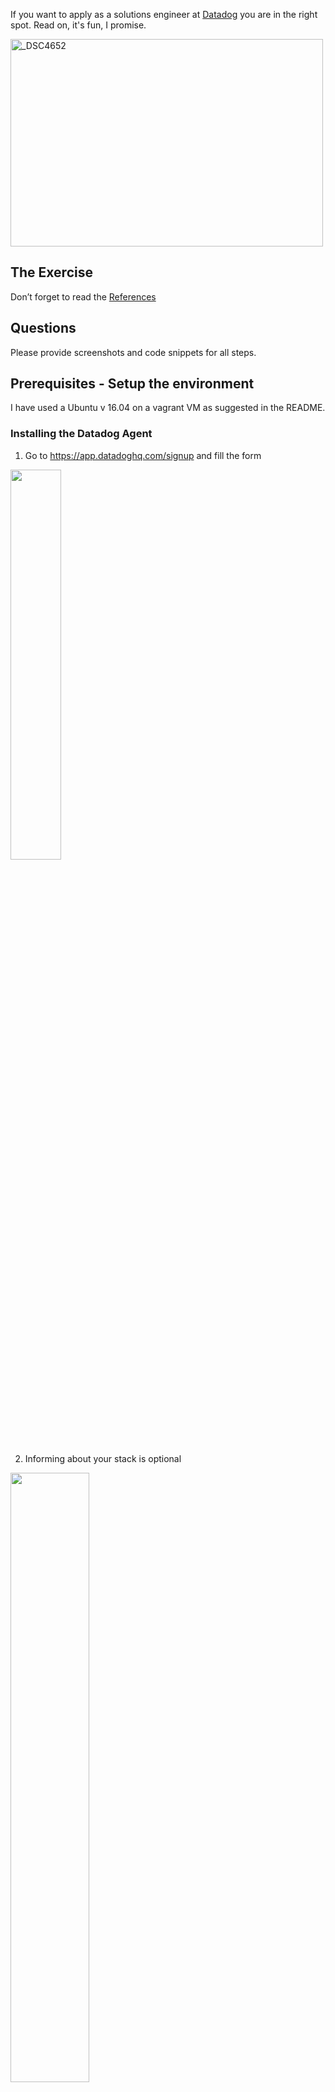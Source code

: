 If you want to apply as a solutions engineer at [Datadog](http://datadog.com) you are in the right spot. Read on, it's fun, I promise.

<a href="http://www.flickr.com/photos/alq666/10125225186/" title="The view from our roofdeck">
<img src="http://farm6.staticflickr.com/5497/10125225186_825bfdb929.jpg" width="500" height="332" alt="_DSC4652"></a>

## The Exercise

Don’t forget to read the [References](https://github.com/DataDog/hiring-engineers/blob/solutions-engineer/README.md#references)

## Questions

Please provide screenshots and code snippets for all steps.

## Prerequisites - Setup the environment

I have used a Ubuntu v 16.04 on a vagrant VM as suggested in the README.

### Installing the Datadog Agent

1. Go to https://app.datadoghq.com/signup and fill the form

<img src="/img/SignUp.png" width="40%">

2. Informing about your stack is optional

<img src="/img/Stack.png" width="50%">

3. Inform your OS (Ubuntu) and copy the agent installation command

<img src="/img/Command.png" width="75%">

4. Paste the command in the shell and wait for the agent to inform back. We're ready to go!

<img src="/img/Running.png" width="75%">

## Collecting Metrics:

* Add tags in the Agent config file and show us a screenshot of your host and its tags on the Host Map page in Datadog.

  1. On your server navigate to `/etc/datadog-agent`

          cd /etc/datadog-agent

  2. Edit the `datadog.yaml` file to include the following line: "tags: purpose:hiring, role:solutionsengineer, location:spain"
  
          sudo vi datadog.yaml

<img src="/img/ConfigTags.png" width="45%">   
   
  3. Restart the datadog agent
  
          sudo service datadog-agent restart
      
  4. The host is now showing the defined tags
    
<img src="/img/HostWithTags.png" width="100%">
    
* Install a database on your machine (MongoDB, MySQL, or PostgreSQL) and then install the respective Datadog integration for that database.

  1. I have choosen to install MongoDB. Full step by step guide on [MongoDB Installation Guide](https://docs.mongodb.com/manual/tutorial/install-mongodb-on-ubuntu/)
    
  2. The MongoDB integration is installed by default with the 6.x version of the agent. The only required configuration is to create a mongo.yaml file on `/etc/datadog-agent/conf.d/mongo.d/`

          cd /etc/datadog-agent/conf.d/mongo.d
          sudo vi mongo.yaml
  
    1. I have used the simplest possible version of the MongoDB yaml file.

<img src="/img/MongoYAML.png" width="30%">
    
   3. We need to change the file owner to dd-agent and then restart the agent.
    
     sudo chown dd-agent:dd-agent mongo.yaml
     sudo service datadog-agent restart
    
   4. In the agent status we can verify that the MongoDB integration is working
    
    sudo datadog-agent status
    
<img src="/img/MongoStatus.png" width="40%">
    
  5. In Datadog we navigate to Integration and activate the MongoDB Integration. First, selecting it from the list and then clicking on the **Install Integration** button

<img src="/img/Integrations.png" width="40%">

<img src="/img/MongoIntegration.png" width="80%">

  6. And we see some interesting metrics from the MongoDB Dashboard (available from the host, clicking on the _mongodb_ tag)
  
<img src="/img/MongoDashboard.png" width="100%">
    
* Create a custom Agent check that submits a metric named my_metric with a random value between 0 and 1000.

 1. Following instructions from [Datadog Documentation](https://docs.datadoghq.com/developers/write_agent_check/?tab=agentv6) it's fairly straight forward to create the custom agent check.
    1. Create a file called `ruben.yaml` on the `/etc/datadog-agent/conf.d/` folder with the following code:
    
      instances: [{}]
    
    2. Create a file named `ruben.py` on the `/etc/datadog-agent/checks.d/` folder with the following code
    
            from datadog_checks.checks import AgentCheck
            from random import uniform
            __version__ = "1.0.0"
            class Ruben(AgentCheck):
              def check(self, instance):
                self.gauge('custom.ruben', uniform(0, 1000))
   3. We can verify that the check is correct using the agent's commands: `sudo datadog-agent check ruben`
    
<img src="/img/CustomCheck.png" width="70%">

   4. And see the gauge graph on Datadog
   
<img src="/img/CustomCheckGraph.png" width="50%">

* Change your check's collection interval so that it only submits the metric once every 45 seconds.

  1. As described in [the Collection Interval section](https://docs.datadoghq.com/developers/write_agent_check/?tab=agentv6#collection-interval), changing the collection interval is done by setting it on the `ruben.yaml`file on `/etc/datadog-agent/conf.d/`
    1. The check config file, `ruben.yaml`, needs to be updated in the following way:

<img src="/img/CheckInterval.png" width="40%">

   2. The check is now sending data every 45 seconds.
   
<img src="/img/CheckIntervalGraph.png" width="70%">
  
* **Bonus Question** Can you change the collection interval without modifying the Python check file you created?

 * It seems that this question is outdated, as the obvious answer following the documentation) doesn't require to modify the custom check's python file.
 * Just for the sake of the exercise, I can try to answer the reverse question. How to report every 45 seconds without chaging the config file.
    1. Considering the default reporting inteval is 15 seconds, and the agent will report only if the previous execution of the custom check has finished, a simple answer will be to include a `time.sleep(35)`step just after the `self.gauge('custom.ruben', uniform(0, 1000))`step.
    2. This will inhibit the agent to report in the second and third slots (15 and 30 seconds), but will freed the check code long enough the third slot arrives (45 seconds).

## Visualizing Data:

Utilize the Datadog API to create a Timeboard that contains:

* Your custom metric scoped over your host.
* Any metric from the Integration on your Database with the anomaly function applied.
* Your custom metric with the rollup function applied to sum up all the points for the past hour into one bucket

Please be sure, when submitting your hiring challenge, to include the script that you've used to create this Timeboard.

 1. As described in the [Datadog Docuemntation](https://docs.datadoghq.com/api/?lang=bash#create-a-timeboard) the first thing required to use the API is to have both and API and an APP Keys.
  1. Keys are created and managed from the Datadog UI. Navigate to Integrations/API:
<img src="/img/APIKeyAccess.png" width="30%">
  2. The API key is already present, but the APP key is not. Create it from the UI by writing a name and clicking the _Create Application Key_ button:
<img src="/img/APIKeyCreation.png" width="100%">
  3. The CURL command to create the required timeboard is the following:
  
    curl  -X POST -H "Content-type: application/json" \
    -d '{
	      "graphs" : [{
          "title": "My Custom Check",
          "definition": {
            "viz": "timeseries",
            "requests": [{"q": "avg:custom.ruben{host:ubuntu-xenial}"}] 
            }  	
          },
          {
          "title": "WT Dirty Bytes (Anomalies)",
          "definition": {
            "viz": "timeseries",
            "requests": [{"q":"anomalies(avg:mongodb.wiredtiger.cache.tracked_dirty_bytes_in_cache{server:mongodb://localhost:27017/admin}, \u0027basic\u0027, 2)"}] 
            }
          },
          {
          "title": "My Custom Check (1h Buckets)",
          "definition": {
            "viz": "timeseries",
            "type":"bars",
            "requests": [{"q": "avg:custom.ruben{host:ubuntu-xenial}.rollup(sum,3600)"}] 
            }
          }],
      "title" : "My Custom Timeboard",
      "description" : "Basic timeboard over my custom check and some MongoDB variables",
      "read_only": "True"
    }' \
    "https://api.datadoghq.com/api/v1/dash?api_key=edb197c52****************47&application_key=f11497***************f6df5c"`

   4. There are a few parts of the call that are not evident:
    1. `"graphs" : [{` This is an array. Include as many sub documents as required, in our case, 3.
    2. `"requests": [{"q": "avg:custom.ruben{host:ubuntu-xenial}"}]` Between curly braces the tags that will be used for filtering
    3. `\u0027basic\u0027` The parameter of the anomalies function needs to be between single quotes. Theey need to be escaped using their unicode representation.
    4. `"type":"bars"` Bars are a better representaion for this type of graph.

Once this is created, access the Dashboard from your Dashboard List in the UI:

<img src="/img/Timeboard.png" width="80%">

* Set the Timeboard's timeframe to the past 5 minutes
  1. Click and drag on the graph to set the timeframe
  
<img src="/img/Timeboard5m.png" width="80%">

* Take a snapshot of this graph and use the @ notation to send it to yourself.
  1. Using the samll _camera_ icon on any graph the annotations windows appears.
  2. Putting the _@_ simbol will show a list of recipients on the organisation. In this example, only one:
  
<img src="/img/Annotation.png" width="40%">

 3. After a few seconds an email withthe notification is received (if the )

<img src="/img/AnnotationMail.png" width="70%">
 
* **Bonus Question**: What is the Anomaly graph displaying?

The anomaly graph is showing the temporal serie together with a gray band, highlighting the points of the serie out of the band. As described, the _deviation_ parameter controls the width of the band.
There are three different algorithms to determine the range of acceptable values. The simplest one (basic) only takes in account the distribution of the data present in the graph, while the most advanced ones (agile and robust) consider historical data and factors in temporal patterns of the data.

## Monitoring Data

Since you’ve already caught your test metric going above 800 once, you don’t want to have to continually watch this dashboard to be alerted when it goes above 800 again. So let’s make life easier by creating a monitor.

Create a new Metric Monitor that watches the average of your custom metric (my_metric) and will alert if it’s above the following values over the past 5 minutes:

* Warning threshold of 500
* Alerting threshold of 800
* And also ensure that it will notify you if there is No Data for this query over the past 10m.

Please configure the monitor’s message so that it will:

* Send you an email whenever the monitor triggers.
* Create different messages based on whether the monitor is in an Alert, Warning, or No Data state.
* Include the metric value that caused the monitor to trigger and host ip when the Monitor triggers an Alert state.
* When this monitor sends you an email notification, take a screenshot of the email that it sends you.

* **Bonus Question**: Since this monitor is going to alert pretty often, you don’t want to be alerted when you are out of the office. Set up two scheduled downtimes for this monitor:

  * One that silences it from 7pm to 9am daily on M-F,
  * And one that silences it all day on Sat-Sun.
  * Make sure that your email is notified when you schedule the downtime and take a screenshot of that notification.

## Collecting APM Data:

Given the following Flask app (or any Python/Ruby/Go app of your choice) instrument this using Datadog’s APM solution:

```python
from flask import Flask
import logging
import sys

# Have flask use stdout as the logger
main_logger = logging.getLogger()
main_logger.setLevel(logging.DEBUG)
c = logging.StreamHandler(sys.stdout)
formatter = logging.Formatter('%(asctime)s - %(name)s - %(levelname)s - %(message)s')
c.setFormatter(formatter)
main_logger.addHandler(c)

app = Flask(__name__)

@app.route('/')
def api_entry():
    return 'Entrypoint to the Application'

@app.route('/api/apm')
def apm_endpoint():
    return 'Getting APM Started'

@app.route('/api/trace')
def trace_endpoint():
    return 'Posting Traces'

if __name__ == '__main__':
    app.run(host='0.0.0.0', port='5050')
```

* **Note**: Using both ddtrace-run and manually inserting the Middleware has been known to cause issues. Please only use one or the other.

* **Bonus Question**: What is the difference between a Service and a Resource?

Provide a link and a screenshot of a Dashboard with both APM and Infrastructure Metrics.

Please include your fully instrumented app in your submission, as well.

## Final Question:

Datadog has been used in a lot of creative ways in the past. We’ve written some blog posts about using Datadog to monitor the NYC Subway System, Pokemon Go, and even office restroom availability!

Is there anything creative you would use Datadog for?

## Instructions

If you have a question, create an issue in this repository.

To submit your answers:

* Fork this repo.
* Answer the questions in answers.md
* Commit as much code as you need to support your answers.
* Submit a pull request.
* Don't forget to include links to your dashboard(s), even better links and screenshots. We recommend that you include your screenshots inline with your answers.

## References

### How to get started with Datadog

* [Datadog overview](https://docs.datadoghq.com/)
* [Guide to graphing in Datadog](https://docs.datadoghq.com/graphing/)
* [Guide to monitoring in Datadog](https://docs.datadoghq.com/monitors/)

### The Datadog Agent and Metrics

* [Guide to the Agent](https://docs.datadoghq.com/agent/)
* [Datadog Docker-image repo](https://hub.docker.com/r/datadog/docker-dd-agent/)
* [Writing an Agent check](https://docs.datadoghq.com/developers/agent_checks/)
* [Datadog API](https://docs.datadoghq.com/api/)

### APM

* [Datadog Tracing Docs](https://docs.datadoghq.com/tracing)
* [Flask Introduction](http://flask.pocoo.org/docs/0.12/quickstart/)

### Vagrant

* [Setting Up Vagrant](https://www.vagrantup.com/intro/getting-started/)

### Other questions:

* [Datadog Help Center](https://help.datadoghq.com/hc/en-us)
